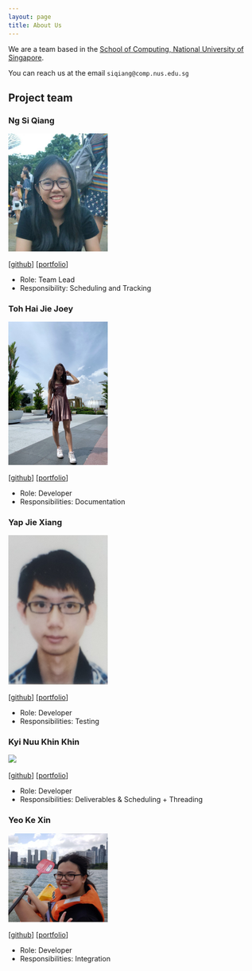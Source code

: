 ```yaml
---
layout: page
title: About Us
---
```


We are a team based in the [School of Computing, National University of Singapore](http://www.comp.nus.edu.sg).

You can reach us at the email `siqiang@comp.nus.edu.sg`

## Project team

### Ng Si Qiang

<img src="images/siqiang-ng.png" width="200px">

[[github](https://github.com/siqiang-ng)]
[[portfolio](team/siqiang-ng.md)]

* Role: Team Lead
* Responsibility: Scheduling and Tracking

### Toh Hai Jie Joey

<img src="images/joeytoh.png" width="200px">

[[github](http://github.com/JoeyToh)]
[[portfolio](team/JoeyToh.md)]

* Role: Developer
* Responsibilities: Documentation

### Yap Jie Xiang

<img src="images/akgrensoar.png" width="200px">

[[github](https://github.com/akgrenSoar)]
[[portfolio](team/akgrenSoar.md)]

* Role: Developer
* Responsibilities: Testing

### Kyi Nuu Khin Khin

<img src="images/khinkhinn.png" width="200px">

[[github](http://github.com/khinkhinn)]
[[portfolio](team/khinkhinn.md)]

* Role: Developer
* Responsibilities: Deliverables & Scheduling + Threading

### Yeo Ke Xin

<img src="images/pockii.png" width="200px">

[[github](http://github.com/pockii)]
[[portfolio](team/pockii.md)]

* Role: Developer
* Responsibilities: Integration
